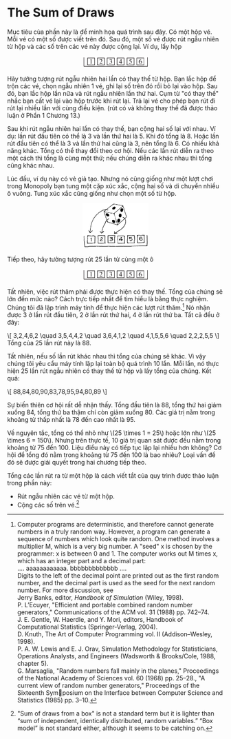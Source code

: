 # The Sum of Draws

Mục tiêu của phần này là để minh họa quá trình sau đây. Có một hộp vé. Mỗi vé có một số được viết trên đó. Sau đó, một số vé được rút ngẫu nhiên từ hộp và các số trên các vé này được cộng lại. Ví dụ, lấy hộp

<center><img src="box.png" width="30%" height="auto"></center>

Hãy tưởng tượng rút ngẫu nhiên hai lần có thay thế từ hộp. Bạn lắc hộp để trộn các vé, chọn ngẫu nhiên 1 vé, ghi lại số trên đó rồi bỏ lại vào hộp. Sau đó, bạn lắc hộp lần nữa và rút ngẫu nhiên lần thứ hai. Cụm từ "có thay thế" nhắc bạn cất vé lại vào hộp trước khi rút lại. Trả lại vé cho phép bạn rút đi rút lại nhiều lần với cùng điều kiện. (rút có và không thay thế đã được thảo luận ở Phần 1 Chương 13.)

Sau khi rút ngẫu nhiên hai lần có thay thế, bạn cộng hai số lại với nhau. Ví dụ: lần rút đầu tiên có thể là 3 và lần thứ hai là 5. Khi đó tổng là 8. Hoặc lần rút đầu tiên có thể là 3 và lần thứ hai cũng là 3, nên tổng là 6. Có nhiều khả năng khác. Tổng có thể thay đổi theo cơ hội. Nếu các lần rút diễn ra theo một cách thì tổng là cùng một thứ; nếu chúng diễn ra khác nhau thì tổng cũng khác nhau.

Lúc đầu, ví dụ này có vẻ giả tạo. Nhưng nó cũng giống như một lượt chơi trong Monopoly bạn tung một cặp xúc xắc, cộng hai số và di chuyển nhiều ô vuông. Tung xúc xắc cũng giống như chọn một số từ hộp.

<center><img src="draws.png" width="30%" height="auto"></center>

Tiếp theo, hãy tưởng tượng rút 25 lần từ cùng một ô

<center><img src="box.png" width="30%" height="auto"></center>

Tất nhiên, việc rút thăm phải được thực hiện có thay thế. Tổng của chúng sẽ lớn đến mức nào? Cách trực tiếp nhất để tìm hiểu là bằng thực nghiệm. Chúng tôi đã lập trình máy tính để thực hiện các lượt rút thăm.[^4] Nó nhận được 3 ở lần rút đầu tiên, 2 ở lần rút thứ hai, 4 ở lần rút thứ ba. Tất cả đều ở đây:

\\[
3,2,4,6,2 \quad 3,5,4,4,2 \quad 3,6,4,1,2 \quad 4,1,5,5,6 \quad 2,2,2,5,5
\\]
Tổng của 25 lần rút này là 88.

Tất nhiên, nếu số lần rút khác nhau thì tổng của chúng sẽ khác. Vì vậy chúng tôi yêu cầu máy tính lặp lại toàn bộ quá trình 10 lần. Mỗi lần, nó thực hiện 25 lần rút ngẫu nhiên có thay thế từ hộp và lấy tổng của chúng. Kết quả:

\\[
88,84,80,90,83,78,95,94,80,89
\\]

Sự biến thiên cơ hội rất dễ nhận thấy. Tổng đầu tiên là 88, tổng thứ hai giảm xuống 84, tổng thứ ba thậm chí còn giảm xuống 80. Các giá trị nằm trong khoảng từ thấp nhất là 78 đến cao nhất là 95.

Về nguyên tắc, tổng có thể nhỏ như \\(25 \times 1 = 25\\) hoặc lớn như \\(25 \times 6 = 150\\). Nhưng trên thực tế, 10 giá trị quan sát được đều nằm trong khoảng từ 75 đến 100. Liệu điều này có tiếp tục lặp lại nhiều hơn không? Cơ hội để tổng đó nằm trong khoảng từ 75 đến 100 là bao nhiêu? Loại vấn đề đó sẽ được giải quyết trong hai chương tiếp theo.

Tổng các lần rút ra từ một hộp là cách viết tắt của quy trình được thảo luận trong phần này:

- Rút ngẫu nhiên các vé từ một hộp.
- Cộng các số trên vé.[^5]

[^4]: Computer programs are deterministic, and therefore cannot generate numbers in a truly random way. However, a program can generate a sequence of numbers which look quite random. One method involves a multiplier M, which is a very big number. A "seed" x is chosen by the programmer: x is between 0 and 1. The computer works out M times x, which has an integer part and a decimal part:\
    .... aaaaaaaaaaaa. bbbbbbbbbbbbb ....\
    Digits to the left of the decimal point are printed out as the first random number, and the decimal part is used as the seed for the next random number. For more discussion, see\
    Jerry Banks, editor, _Handbook of Simulation_ (Wiley, 1998).\
    P. L’Ecuyer, "Efficient and portable combined random number generators," Communications of the ACM vol. 31 (1988) pp. 742–74.\
    J. E. Gentle, W. Haerdle, and Y. Mori, editors, Handbook of Computational Statistics
    (Springer-Verlag, 2004).\
    D. Knuth, The Art of Computer Programming vol. II (Addison–Wesley, 1998).\
    P. A. W. Lewis and E. J. Orav, Simulation Methodology for Statisticians, Operations Analysts, and Engineers (Wadsworth & Brooks/Cole, 1988, chapter 5).\
    G. Marsaglia, "Random numbers fall mainly in the planes," Proceedings of the National
    Academy of Sciences vol. 60 (1968) pp. 25–28., "A current view of random number generators," Proceedings of the Sixteenth Symposium on the Interface between Computer Science and Statistics (1985) pp. 3–10.

[^5]: "Sum of draws from a box" is not a standard term but it is lighter than “sum of independent, identically distributed, random variables.” “Box model” is not standard either, although it seems to be catching on.
